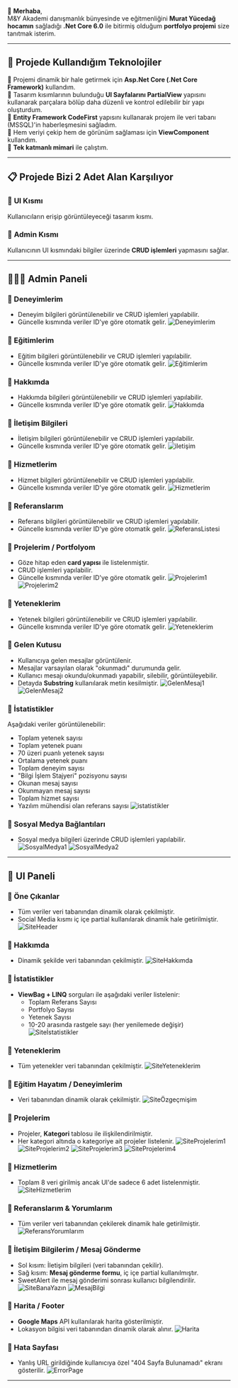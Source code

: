 👋 **Merhaba**,  
M&Y Akademi danışmanlık bünyesinde ve eğitmenliğini **Murat Yücedağ hocamın** sağladığı **.Net Core 6.0** ile bitirmiş olduğum **portfolyo projemi** size tanıtmak isterim.

---

## 🚀 **Projede Kullandığım Teknolojiler**

🧩 Projemi dinamik bir hale getirmek için **Asp.Net Core (.Net Core Framework)** kullandım.  
🧩 Tasarım kısımlarının bulunduğu **UI Sayfalarını PartialView** yapısını kullanarak parçalara bölüp daha düzenli ve kontrol edilebilir bir yapı oluşturdum.  
🧩 **Entity Framework CodeFirst** yapısını kullanarak projem ile veri tabanı (MSSQL)'in haberleşmesini sağladım.  
🧩 Hem veriyi çekip hem de görünüm sağlaması için **ViewComponent** kullandım.  
🧩 **Tek katmanlı mimari** ile çalıştım.  

---

## 📋 **Projede Bizi 2 Adet Alan Karşılıyor**

### 💊 **UI Kısmı**
Kullanıcıların erişip görüntüleyeceği tasarım kısmı.

### 💊 **Admin Kısmı**
Kullanıcının UI kısmındaki bilgiler üzerinde **CRUD işlemleri** yapmasını sağlar.

---

## 🧑🏻‍💻 **Admin Paneli**

### 📍 Deneyimlerim
- Deneyim bilgileri görüntülenebilir ve CRUD işlemleri yapılabilir.
- Güncelle kısmında veriler ID'ye göre otomatik gelir.
![Deneyimlerim](https://github.com/user-attachments/assets/945ee3c1-879d-4d27-9116-0f5f15c606ae)

### 📍 Eğitimlerim
- Eğitim bilgileri görüntülenebilir ve CRUD işlemleri yapılabilir.
- Güncelle kısmında veriler ID'ye göre otomatik gelir.
![Eğitimlerim](https://github.com/user-attachments/assets/0ad2453c-870b-4baa-a998-048d4bb5cb4e)

### 📍 Hakkımda
- Hakkımda bilgileri görüntülenebilir ve CRUD işlemleri yapılabilir.
- Güncelle kısmında veriler ID'ye göre otomatik gelir.
![Hakkımda](https://github.com/user-attachments/assets/fad8cb10-cbd6-4188-a6f6-8fd3189ee51f)

### 📍 İletişim Bilgileri
- İletişim bilgileri görüntülenebilir ve CRUD işlemleri yapılabilir.
- Güncelle kısmında veriler ID'ye göre otomatik gelir.
![iletişim](https://github.com/user-attachments/assets/844c2002-9a27-4b54-8db1-5a5f112d65aa)

### 📍 Hizmetlerim
- Hizmet bilgileri görüntülenebilir ve CRUD işlemleri yapılabilir.
- Güncelle kısmında veriler ID'ye göre otomatik gelir.
![Hizmetlerim](https://github.com/user-attachments/assets/e6c415f8-52db-4351-8583-d0d99222b924)

### 📍 Referanslarım
- Referans bilgileri görüntülenebilir ve CRUD işlemleri yapılabilir.
- Güncelle kısmında veriler ID'ye göre otomatik gelir.
![ReferansListesi](https://github.com/user-attachments/assets/72eac347-10d9-4ab9-945a-0b4acce6b24b)

### 📍 Projelerim / Portfolyom
- Göze hitap eden **card yapısı** ile listelenmiştir.
- CRUD işlemleri yapılabilir.
- Güncelle kısmında veriler ID'ye göre otomatik gelir.
![Projelerim1](https://github.com/user-attachments/assets/0e520fd2-d721-436d-854d-2326a83842ad)
![Projelerim2](https://github.com/user-attachments/assets/a4fee976-4c33-426b-b2fe-9f77900b939e)

### 📍 Yeteneklerim
- Yetenek bilgileri görüntülenebilir ve CRUD işlemleri yapılabilir.
- Güncelle kısmında veriler ID'ye göre otomatik gelir.
![Yeteneklerim](https://github.com/user-attachments/assets/2765e8ba-c43a-451d-8317-7bb6fbd5edfd)

### 📍 Gelen Kutusu
- Kullanıcıya gelen mesajlar görüntülenir.
- Mesajlar varsayılan olarak "okunmadı" durumunda gelir.
- Kullanıcı mesajı okundu/okunmadı yapabilir, silebilir, görüntüleyebilir.
- Detayda **Substring** kullanılarak metin kesilmiştir.
![GelenMesaj1](https://github.com/user-attachments/assets/903e6621-fc6c-4643-bc97-0f9493c09936)
![GelenMesaj2](https://github.com/user-attachments/assets/16b9ad28-aa1f-4366-84f3-2b861034d5b2)

### 📍 İstatistikler
Aşağıdaki veriler görüntülenebilir:
- Toplam yetenek sayısı
- Toplam yetenek puanı
- 70 üzeri puanlı yetenek sayısı
- Ortalama yetenek puanı
- Toplam deneyim sayısı
- "Bilgi İşlem Stajyeri" pozisyonu sayısı
- Okunan mesaj sayısı
- Okunmayan mesaj sayısı
- Toplam hizmet sayısı
- Yazılım mühendisi olan referans sayısı
![istatistikler](https://github.com/user-attachments/assets/0b9773bd-4f48-48e5-95d4-db7a2637fc4c)

### 📍 Sosyal Medya Bağlantıları
- Sosyal medya bilgileri üzerinde CRUD işlemleri yapılabilir.
![SosyalMedya1](https://github.com/user-attachments/assets/707421bd-e11e-4243-8ed9-b0fcb8ed3952)
![SosyalMedya2](https://github.com/user-attachments/assets/113e03a1-1b06-454d-b31e-7861d86e121d)

---


## 💊 **UI Paneli**

### 📍 Öne Çıkanlar
- Tüm veriler veri tabanından dinamik olarak çekilmiştir.
- Social Media kısmı iç içe partial kullanılarak dinamik hale getirilmiştir.
![SiteHeader](https://github.com/user-attachments/assets/68273745-68db-4b90-a327-e0d2dadda511)

### 📍 Hakkımda
- Dinamik şekilde veri tabanından çekilmiştir.
![SiteHakkımda](https://github.com/user-attachments/assets/5805d7fc-ffbf-45d7-8ded-3e9b4bafaf77)

### 📍 İstatistikler
- **ViewBag + LINQ** sorguları ile aşağıdaki veriler listelenir:
  - Toplam Referans Sayısı
  - Portfolyo Sayısı
  - Yetenek Sayısı
  - 10-20 arasında rastgele sayı (her yenilemede değişir)
![Siteİstatistikler](https://github.com/user-attachments/assets/e3a4f991-1501-49e1-b618-8177adac8e03)

### 📍 Yeteneklerim
- Tüm yetenekler veri tabanından çekilmiştir.
![SiteYeteneklerim](https://github.com/user-attachments/assets/265b0b26-092e-443f-880c-b5e96ca1240a)

### 📍 Eğitim Hayatım / Deneyimlerim
- Veri tabanından dinamik olarak çekilmiştir.
![SiteÖzgeçmişim](https://github.com/user-attachments/assets/6c35aeb9-12ac-43cd-90b1-f5d74876c5f5)

### 📍 Projelerim
- Projeler, **Kategori** tablosu ile ilişkilendirilmiştir.
- Her kategori altında o kategoriye ait projeler listelenir.
![SiteProjelerim1](https://github.com/user-attachments/assets/184f1cc9-b204-4225-9f7b-32436b0c2778)
![SiteProjelerim2](https://github.com/user-attachments/assets/cef288b9-3d69-4dc2-9965-e2eaf9f942f3)
![SiteProjelerim3](https://github.com/user-attachments/assets/62ce0e07-458a-42a4-9383-af68ea59766a)
![SiteProjelerim4](https://github.com/user-attachments/assets/f01a3751-a6d0-4c07-b876-3780ca1cad8b)

### 📍 Hizmetlerim
- Toplam 8 veri girilmiş ancak UI'de sadece 6 adet listelenmiştir.
![SiteHizmetlerim](https://github.com/user-attachments/assets/b6baf895-9547-4d09-8a6c-cb8d6c0d65c5)


### 📍 Referanslarım & Yorumlarım
- Tüm veriler veri tabanından çekilerek dinamik hale getirilmiştir.
![ReferansYorumlarım](https://github.com/user-attachments/assets/a9a388d8-0c90-4098-a3b0-97800b981ecd)

### 📍 İletişim Bilgilerim / Mesaj Gönderme
- Sol kısım: İletişim bilgileri (veri tabanından çekilir).
- Sağ kısım: **Mesaj gönderme formu**, iç içe partial kullanılmıştır.
- SweetAlert ile mesaj gönderimi sonrası kullanıcı bilgilendirilir.
![SiteBanaYazın](https://github.com/user-attachments/assets/e36630b9-c692-42b6-9448-048ead2abe45)
![MesajBilgi](https://github.com/user-attachments/assets/437111f5-98ed-4a66-abea-ef419c5f6ec3)

### 📍 Harita / Footer
- **Google Maps** API kullanılarak harita gösterilmiştir.
- Lokasyon bilgisi veri tabanından dinamik olarak alınır.
![Harita](https://github.com/user-attachments/assets/2a14a4f7-fbed-46e8-92ee-fe50c7742ec7)

### 📍 Hata Sayfası
- Yanlış URL girildiğinde kullanıcıya özel "404 Sayfa Bulunamadı" ekranı gösterilir.
![ErrorPage](https://github.com/user-attachments/assets/192a9ebc-855d-4a9d-8488-a8318595c65c)

---

